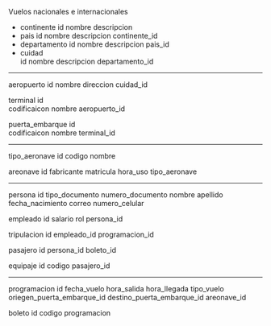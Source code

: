 Vuelos nacionales e internacionales

- continente 
	id
	nombre
	descripcion
- pais 
	id
	nombre
	descripcion
	continente_id
- departamento 
	id
	nombre
	descripcion
	pais_id
- cuidad  
	id
	nombre
	descripcion
	departamento_id
	
------------------------------------------
aeropuerto
	id
	nombre
	direccion
	cuidad_id 
	
terminal
	id	
	codificaicon
	nombre
	aeropuerto_id 
	
puerta_embarque
	id	
	codificaicon
	nombre
	terminal_id 
	
------------------------------------------
tipo_aeronave
	id
	codigo
	nombre

areonave
	id
	fabricante
	matricula
	hora_uso
	tipo_aeronave 
	

------------------------------------------
persona
	id
	tipo_documento
	numero_documento
	nombre
	apellido
	fecha_nacimiento
	correo
	numero_celular

empleado
	id
	salario
	rol
	persona_id

tripulacion
	id
	empleado_id
	programacion_id

pasajero
	id
	persona_id
	boleto_id
	
equipaje
	id
	codigo
	pasajero_id
	
------------------------------------------
programacion
	id
	fecha_vuelo
	hora_salida
	hora_llegada
	tipo_vuelo
	oriegen_puerta_embarque_id
	destino_puerta_embarque_id
	areonave_id
	
boleto
	id
	codigo
	programacion
